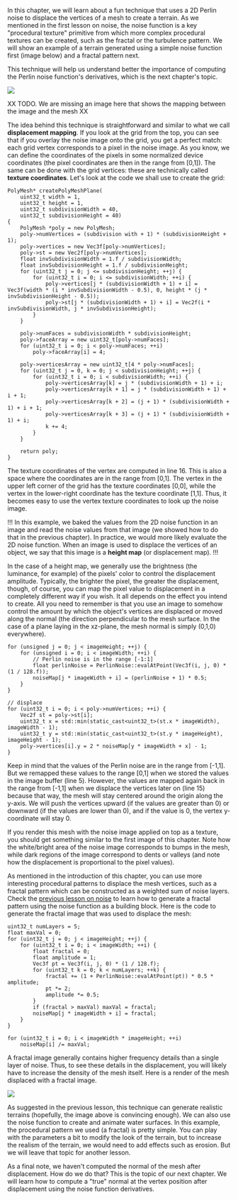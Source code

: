 In this chapter, we will learn about a fun technique that uses a 2D Perlin noise to displace the vertices of a mesh to create a terrain. As we mentioned in the first lesson on noise, the noise function is a key "procedural texture" primitive from which more complex procedural textures can be created, such as the fractal or the turbulence pattern. We will show an example of a terrain generated using a simple noise function first (image below) and a fractal pattern next.

This technique will help us understand better the importance of computing the Perlin noise function's derivatives, which is the next chapter's topic.

![](/images/noise-part-2/perlin-noise-terrain-mesh1.png?)

XX TODO. We are missing an image here that shows the mapping between the image and the mesh XX

The idea behind this technique is straightforward and similar to what we call **displacement mapping**. If you look at the grid from the top, you can see that if you overlay the noise image onto the grid, you get a perfect match: each grid vertex corresponds to a pixel in the noise image. As you know, we can define the coordinates of the pixels in some normalized device coordinates (the pixel coordinates are then in the range from [0,1]). The same can be done with the grid vertices: these are technically called **texture coordinates**. Let's look at the code we shall use to create the grid:

```
PolyMesh* createPolyMeshPlane( 
    uint32_t width = 1, 
    uint32_t height = 1, 
    uint32_t subdivisionWidth = 40, 
    uint32_t subdivisionHeight = 40) 
{ 
    PolyMesh *poly = new PolyMesh; 
    poly->numVertices = (subdivision with + 1) * (subdivisionHeight + 1); 
    poly->vertices = new Vec3f[poly->numVertices]; 
    poly->st = new Vec2f[poly->numVertices]; 
    float invSubdivisionWidth = 1.f / subdivisionWidth; 
    float invSubdivisionHeight = 1.f / subdivisionHeight; 
    for (uint32_t j = 0; j <= subdivisionHeight; ++j) { 
        for (uint32_t i = 0; i <= subdivisionWidth; ++i) { 
            poly->vertices[j * (subdivisionWidth + 1) + i] = Vec3f(width * (i * invSubdivisionWidth - 0.5), 0, height * (j * invSubdivisionHeight - 0.5)); 
            poly->st[j * (subdivisionWidth + 1) + i] = Vec2f(i * invSubdivisionWidth, j * invSubdivisionHeight); 
        } 
    } 
 
    poly->numFaces = subdivisionWidth * subdivisionHeight; 
    poly->faceArray = new uint32_t[poly->numFaces]; 
    for (uint32_t i = 0; i < poly->numFaces; ++i) 
        poly->faceArray[i] = 4; 
 
    poly->verticesArray = new uint32_t[4 * poly->numFaces]; 
    for (uint32_t j = 0, k = 0; j < subdivisionHeight; ++j) { 
        for (uint32_t i = 0; i < subdivisionWidth; ++i) { 
            poly->verticesArray[k] = j * (subdivisionWidth + 1) + i; 
            poly->verticesArray[k + 1] = j * (subdivisionWidth + 1) + i + 1; 
            poly->verticesArray[k + 2] = (j + 1) * (subdivisionWidth + 1) + i + 1; 
            poly->verticesArray[k + 3] = (j + 1) * (subdivisionWidth + 1) + i; 
            k += 4; 
        } 
    } 
 
    return poly; 
}
```

The texture coordinates of the vertex are computed in line 16. This is also a space where the coordinates are in the range from [0,1]. The vertex in the upper left corner of the grid has the texture coordinates [0,0], while the vertex in the lower-right coordinate has the texture coordinate [1,1]. Thus, it becomes easy to use the vertex texture coordinates to look up the noise image.

!!!
In this example, we baked the values from the 2D noise function in an image and read the noise values from that image (we showed how to do that in the previous chapter). In practice, we would more likely evaluate the 2D noise function. When an image is used to displace the vertices of an object, we say that this image is a **height map** (or displacement map).
!!!

In the case of a height map, we generally use the brightness (the luminance, for example) of the pixels' color to control the displacement amplitude. Typically, the brighter the pixel, the greater the displacement, though, of course, you can map the pixel value to displacement in a completely different way if you wish. It all depends on the effect you intend to create. All you need to remember is that you use an image to somehow control the amount by which the object's vertices are displaced or moved along the normal (the direction perpendicular to the mesh surface. In the case of a plane laying in the xz-plane, the mesh normal is simply (0,1,0) everywhere).

```
for (unsigned j = 0; j < imageHeight; ++j) { 
    for (unsigned i = 0; i < imageWidth; ++i) { 
        // Perlin noise is in the range [-1:1]
        float perlinNoise = PerlinNoise::evalAtPoint(Vec3f(i, j, 0) * (1 / 128.f)); 
        noiseMap[j * imageWidth + i] = (perlinNoise + 1) * 0.5; 
    } 
} 
 
// displace
for (uint32_t i = 0; i < poly->numVertices; ++i) { 
    Vec2f st = poly->st[i]; 
    uint32_t x = std::min(static_cast<uint32_t>(st.x * imageWidth), imageWidth - 1); 
    uint32_t y = std::min(static_cast<uint32_t>(st.y * imageHeight), imageHeight - 1); 
    poly->vertices[i].y = 2 * noiseMap[y * imageWidth + x] - 1; 
}
```

Keep in mind that the values of the Perlin noise are in the range from [-1,1]. But we remapped these values to the range [0,1] when we stored the values in the image buffer (line 5). However, the values are mapped again back in the range from [-1,1] when we displace the vertices later on (line 15) because that way, the mesh will stay centered around the origin along the y-axis. We will push the vertices upward (if the values are greater than 0) or downward (if the values are lower than 0), and if the value is 0, the vertex y-coordinate will stay 0.

If you render this mesh with the noise image applied on top as a texture, you should get something similar to the first image of this chapter. Note how the white/bright area of the noise image corresponds to bumps in the mesh, while dark regions of the image correspond to dents or valleys (and note how the displacement is proportional to the pixel values).

As mentioned in the introduction of this chapter, you can use more interesting procedural patterns to displace the mesh vertices, such as a fractal pattern which can be constructed as a weighted sum of noise layers. Check the [previous lesson on noise](/lessons/procedural-generation-virtual-worlds/procedural-patterns-noise-part-1/simple-pattern-examples) to learn how to generate a fractal pattern using the noise function as a building block. Here is the code to generate the fractal image that was used to displace the mesh:

```
uint32_t numLayers = 5; 
float maxVal = 0; 
for (uint32_t j = 0; j < imageHeight; ++j) { 
    for (uint32_t i = 0; i < imageWidth; ++i) { 
        float fractal = 0; 
        float amplitude = 1; 
        Vec3f pt = Vec3f(i, j, 0) * (1 / 128.f); 
        for (uint32_t k = 0; k < numLayers; ++k) { 
            fractal += (1 + PerlinNoise::evalAtPoint(pt)) * 0.5 * amplitude; 
            pt *= 2; 
            amplitude *= 0.5; 
        } 
        if (fractal > maxVal) maxVal = fractal; 
        noiseMap[j * imageWidth + i] = fractal; 
    } 
} 
 
for (uint32_t i = 0; i < imageWidth * imageHeight; ++i) 
    noiseMap[i] /= maxVal;
```

A fractal image generally contains higher frequency details than a single layer of noise. Thus, to see these details in the displacement, you will likely have to increase the density of the mesh itself. Here is a render of the mesh displaced with a fractal image.

![](/images/noise-part-2/perlin-noise-terrain-mesh2.png?)

As suggested in the previous lesson, this technique can generate realistic terrains (hopefully, the image above is convincing enough). We can also use the noise function to create and animate water surfaces. In this example, the procedural pattern we used (a fractal) is pretty simple. You can play with the parameters a bit to modify the look of the terrain, but to increase the realism of the terrain, we would need to add effects such as erosion. But we will leave that topic for another lesson.

As a final note, we haven't computed the normal of the mesh after displacement. How do we do that? This is the topic of our next chapter. We will learn how to compute a "true" normal at the vertex position after displacement using the noise function derivatives.